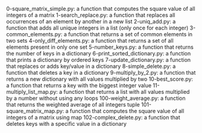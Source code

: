 0-square_matrix_simple.py: a function that computes the square value of all integers of a matrix
1-search_replace.py: a function that replaces all occurrences of an element by another in a new list
2-uniq_add.py: a function that adds all unique integers in a list (only once for each integer)
3-common_elements.py: a function that returns a set of common elements in two sets
4-only_diff_elements.py: a function that returns a set of all elements present in only one set
5-number_keys.py: a function that returns the number of keys in a dictionary
6-print_sorted_dictionary.py: a function that prints a dictionary by ordered keys
7-update_dictionary.py: a function that replaces or adds key/value in a dictionary
8-simple_delete.py: a function that deletes a key in a dictionary
9-multiply_by_2.py: a function that returns a new dictionary with all values multiplied by two
10-best_score.py: a function that returns a key with the biggest integer value
11-multiply_list_map.py: a function that returns a list with all values multiplied by a number without using any loops
100-weight_average.py: a function that returns the weighted average of all integers tuple
101-square_matrix_map.py: a function that computes the square value of all integers of a matrix using map
102-complex_delete.py: a function that deletes keys with a specific value in a dictionary
